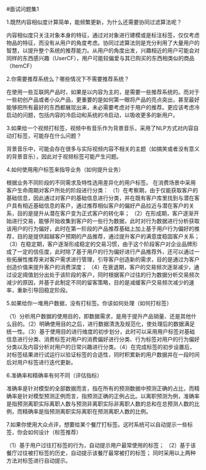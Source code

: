 #面试问题集1

1.既然内容相似度计算简单，能频繁更新，为什么还需要协同过滤算法呢？

内容相似度只关注对象本身的特征，通过对对象进行建模或是标注标签，仅仅考虑物品的特征，而没有从用户的角度考虑。协同过滤算法则是充分利用了大量用户的智慧，以提升整个系统的推荐能力。从用户的角度出发，兴趣相近的用户可能会对同样的东西感兴趣（UserCF），用户可能较偏爱与其已购买的东西相类似的商品（ItemCF）

2.你需要推荐系统么？哪些情况下不需要推荐系统？

在使用一些互联网产品时，如果是以内容为主的，是需要一些推荐系统的。而对于一些初创产品或者小众产品，更重要的是如何第一眼将产品的亮点突出，甚至最好能够把所有最好的东西都展现出来，未必需要考虑对于用户的推荐。更应该考虑冷启动的问题，包括内容的冷启动和系统的冷启动，以吸收更多的新用户。

3.如果给一个视频打标签，视频中有音乐作为背景音乐，采用了NLP方式对内容自动打标签，可能存在什么问题？

背景音乐中，可能会存在很多与实际视频内容不相关的主题（如搞笑或者没有意义的背景音乐），因此对于视频标签可能产生问题。

4.如何使用用户标签来指导业务（如何提升业务）

根据业务不同阶段的不同需求及特性选用差异化的用户标签。
在消费场景中采用客户生命周期对客户所处的阶段进行分类：
（1）在考察期，由于仅能获取客户的基础信息，因此通过对客户的基础信息进行分类，并在既有客户库里找到与潜在客户具有相近基础信息的客户，通过推荐相似客户的偏好产品拉近与潜在客户的关系，目的是提升从潜在客户变为正式客户的转化率；
（2）在形成期，客户逐渐开始进行交易，能够开始收集到客户的一些行为数据，此时对行为数据进行分析获取该用户的行为偏好，此时在第一阶段的产品推荐基础上加上基于用户行为偏好的推荐，目的是提供超越客户预期的产品推荐，通过提升客户的满意度稳固客户关系；
（3）在稳定期，客户逐渐形成稳定的交易习惯，由于这个阶段客户对企业品牌形成了一定的信任度，此时除了基于用户的行为偏好进行产品推荐外，还可以通过一些拓展性推荐来对客户需求进行管理，引导客户创造新的需求，目的是通过为客户创造价值来提升客户的消费深度；
（4）在衰退期，客户的交易频次逐渐减少，通过设定阈值划分出处于该阶段的客户，同时根据客户过往的行为数据分析交易频次减少的原因，并基于此制定不同的留客策略，目的是减缓客户交易频次减少的速率，重新引导回稳定阶段。

5.如果给你一堆用户数据，没有打标签。你该如何处理（如何打标签）

（1）分析用户数据的使用目的，即数据需求，是用于提升产品销量、还是其他什么目的。（2）明确使用目的之后，进行数据清洗及规范化，使处理后的数据满足统一性。（3）基于使用目的进行维度的初步划分，此时可以采用用户标签对基础信息进行分类、消费标签对用户的消费偏好进行分类、行为标签对用户的行为偏好分类以及内容分析对用户的日常兴趣进行分类。（4）在完成标签的初步设置后，对标签结果进行试运行以验证标签的合适性，同时积累新的用户数据并在一段时间后对用户标签进行迭代更新。

6.准确率和精确率有何不同（评估指标）

准确率是针对模型的全部数据而言，指在所有的预测数据中预测正确的占比，而精确率是针对模型预测正例而言，指预测正确的正例占比。以离职预测为例，准确率是指预测离职实际离职人数与预测非离职实际非离职人数的总和在总预测人数的比例，而精确率是指预测离职实际离职在预测离职人数的比例。

7.如果你使用大众点评，想要给某个餐厅打标签。这时系统可以自动提示一些标签，你会如何设计（标签推荐）

（1）基于用户过往打标签的行为，自动提示用户最常使用的标签；
（2）基于该餐厅过往被打标签的历史，自动提示该餐厅最常被打的标签；
同时采用以上两种方法对标签进行自动提示。



















